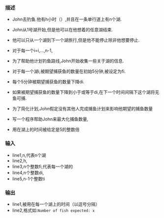 
### 描述
* John去钓鱼.他有h小时（）,并且在一条单行道上有n个湖.
* John从1号湖开始,但是他可以在他想着的任意湖结束.
* 他可以只从一个湖到下一个湖旅行,但是他不能停止除非他想要停止.
* 对于每一个i=i,...,n-1,

* 为了帮助他计划钓鱼路线,John开始收集一些关于湖的信息.
* 对于每一个湖i,被期望捕获鱼的数量在初始5分钟,被设定为fi.
* 每个5分钟被期望捕获鱼的数量下降di.
* 如果被期望捕获鱼的数量下降到小于或等于di,在下一个时间间隔下这个湖将无鱼可捕.
* 为了简化计划,John假定没有其他人完成捕鱼计划来影响他期望的捕鱼数量

* 写一个程序帮助John来最大化捕鱼数量,
* 用在湖上的时间被给定是5的整数倍

### 输入
* line1,n,代表n个湖
* line2,h,
* line3,n个整数fi,代表每一个湖的
* line4,n个整数di,
* line5,n-1个整数ti

### 输出
* line1,被用在每一个湖上的时间（以逗号分隔）
* line2,格式如:```Number of fish expected: x ```








